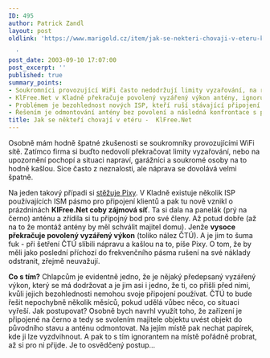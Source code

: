 ```yaml
---
ID: 495
author: Patrick Zandl
layout: post
oldlink: 'https://www.marigold.cz/item/jak-se-nekteri-chovaji-v-eteru-klfree-net

  '
post_date: 2003-09-10 17:07:00
post_excerpt: ''
published: true
summary_points:
- Soukromníci provozující WiFi často nedodržují limity vyzařování, na rozdíl od firem.
- KlFree.Net v Kladně překračuje povolený vyzářený výkon antény, ignoruje nálezy ČTÚ.
- Problémem je bezohlednost nových ISP, kteří ruší stávající připojení a nedbají předpisů.
- Řešením je odmontování antény bez povolení a následná konfrontace s provozovatelem.
title: Jak se někteří chovají v etéru -  KlFree.Net
---
```


<p>
Osobně mám hodně špatné zkušenosti se soukromníky provozujícími WiFi sítě. Zatímco firma si buďto nedovolí překračovat limity vyzařování, nebo na upozornění pochopí a situaci napraví, garážníci a soukromé osoby na to hodně kašlou. Sice často z neznalosti, ale náprava se dovolává velmi špatně. </p>

<p>
Na jeden takový případi si <A href="http://www.pixy.cz/blogg/web/2003_09_01_archiv.html#1063191896" target=_blank>stěžuje Pixy</A>. V Kladně existuje několik ISP používajících ISM pásmo pro připojení klientů a pak tu nově vznikl o prázdninách <STRONG>KlFree.Net coby zájmová síť</STRONG>. Ta si dala na panelák (prý na černo) anténu a zřídila si tu přípojný bod pro své členy. Až potud dobře (až na to že montáž antény by měl schválit majitel domu). Jenže <STRONG>vysoce překračuje povolený vyzářený výkon</STRONG> (toliko nález ČTÚ). A je jim to šuma fuk - při šetření ČTÚ slíbili nápravu a kašlou na to, píše Pixy. O tom, že by měli jako poslední příchozí do frekvenčního pásma rušení na své náklady odstranit, zřejmě neuvažují. </p>

<p>
<STRONG>Co s tím?</STRONG> Chlapcům je evidentně jedno, že je nějaký předepsaný vyzářený výkon, který se má dodržovat a je jim asi i jedno, že ti, co přišli před nimi, kvůli jejich bezohlednosti nemohou svoje připojení používat. ČTÚ to bude řešit nepochybně několik měsíců, pokud udělá vůbec něco, co situaci vyřeší. Jak postupovat? Osobně bych navrhl využít toho, že zařízení je připojené na černo a tedy se svolením majitele objektu uvést objekt do původního stavu a anténu odmontovat. Na jejím místě pak nechat papírek, kde ji lze vyzdvihnout. A pak to s tím ignorantem na místě pořádně probrat, až si pro ni přijde. Je to osvědčený postup...</p>